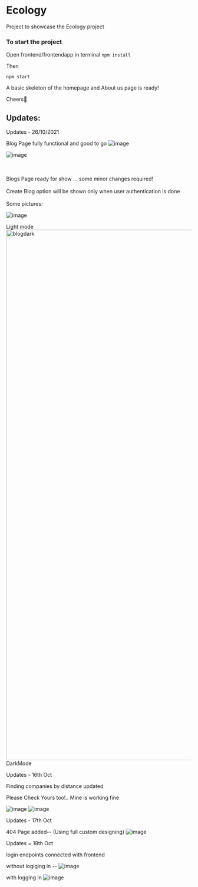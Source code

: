 # Ecology
Project to showcase the Ecology project

### To start the project 
Open frontend/frontendapp in terminal
`npm install`

Then 

`npm start`

A basic skeleton of the homepage and About us page is ready!

Cheers🤘



## Updates:
Updates - 26/10/2021

Blog Page fully functional and good to go
![image](https://user-images.githubusercontent.com/67374926/138880971-f21ce4e2-8195-450c-af01-05db13f68bfd.png)

![image](https://user-images.githubusercontent.com/67374926/138881025-c852933e-8ff2-4c4c-b514-67e8f085921e.png)





<br>
<br>
 Blogs Page ready for show ... some minor changes required!
 <br>
 <br>
 Create Blog option will be shown only when user authentication is done
 <br>


 <br>
 Some pictures:
 <br>

![image](https://user-images.githubusercontent.com/67374926/135807113-1571f88e-1955-41fd-afea-78e1559325dd.png)

 Light mode<img width="1440" alt="blogdark" src="https://user-images.githubusercontent.com/67374926/135807144-4b968e41-3a2c-4449-8c69-013503a0b682.png">
DarkMode



Updates - 16th Oct

Finding companies by distance updated

Please Check Yours too!.. Mine is working fine

![image](https://user-images.githubusercontent.com/67374926/137593776-c6f740f8-4204-4f31-ba33-bddc6d9cf39a.png)
![image](https://user-images.githubusercontent.com/67374926/137593788-d0bbdc42-04e7-4577-a3c1-66d1b033b1aa.png)

Updates - 17th Oct 

404 Page added-- (Using full custom designing)
![image](https://user-images.githubusercontent.com/67374926/137639639-9443149e-89ab-4949-9053-63c6543a5fd1.png)


Updates = 18th Oct

login endpoints connected with frontend

without logiging in --
![image](https://user-images.githubusercontent.com/67374926/137724702-35939dc4-8d8a-4721-b0bd-bd5619a2142e.png)

with logging in
![image](https://user-images.githubusercontent.com/67374926/137724505-eaac3745-2982-43d4-afef-4cd2599974ab.png)



